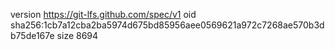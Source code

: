 version https://git-lfs.github.com/spec/v1
oid sha256:1cb7a12cba2ba5974d675bd85956aee0569621a972c7268ae570b3db75de167e
size 8694
